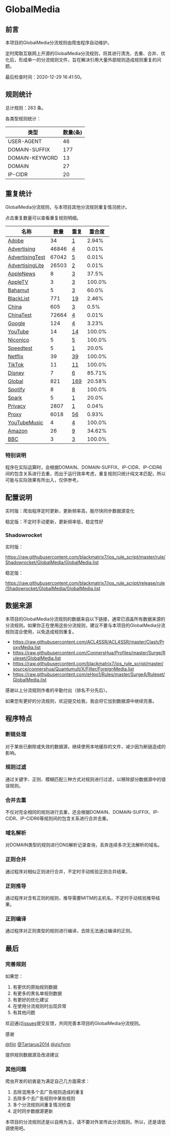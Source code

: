 # GlobalMedia

## 前言

本项目的GlobalMedia分流规则由爬虫程序自动维护。

定时爬取互联网上开源的GlobalMedia分流规则，将其进行清洗、去重、合并、优化后，形成单一的分流规则文件，旨在解决引用大量外部规则造成规则重复的问题。




最后检查时间：2020-12-29 16:41:50。

## 规则统计

总计规则：283 条。

各类型规则统计：

| 类型 | 数量(条) |
| ---- | ---- |
| USER-AGENT | 46 |
| DOMAIN-SUFFIX | 177 |
| DOMAIN-KEYWORD | 13 |
| DOMAIN | 27 |
| IP-CIDR | 20 |
## 重复统计

GlobalMedia分流规则，与本项目其他分流规则重复情况统计。

点击重复数量可以查看重复规则明细。

| 名称 | 数量 | 重复 | 重合度 |
| ---- | ---- | ---- | ------ |
|  [Adobe](https://github.com/blackmatrix7/ios_rule_script/tree/master/rule/Shadowrocket/Adobe)    | 34   | [1](https://raw.githubusercontent.com/blackmatrix7/ios_rule_script/master/rule/Shadowrocket/GlobalMedia/Repeat.list)   |   2.94% |
|  [Advertising](https://github.com/blackmatrix7/ios_rule_script/tree/master/rule/Shadowrocket/Advertising)    | 46846   | [4](https://raw.githubusercontent.com/blackmatrix7/ios_rule_script/master/rule/Shadowrocket/GlobalMedia/Repeat.list)   |   0.01% |
|  [AdvertisingTest](https://github.com/blackmatrix7/ios_rule_script/tree/master/rule/Shadowrocket/AdvertisingTest)    | 67042   | [5](https://raw.githubusercontent.com/blackmatrix7/ios_rule_script/master/rule/Shadowrocket/GlobalMedia/Repeat.list)   |   0.01% |
|  [AdvertisingLite](https://github.com/blackmatrix7/ios_rule_script/tree/master/rule/Shadowrocket/AdvertisingLite)    | 26503   | [2](https://raw.githubusercontent.com/blackmatrix7/ios_rule_script/master/rule/Shadowrocket/GlobalMedia/Repeat.list)   |   0.01% |
|  [AppleNews](https://github.com/blackmatrix7/ios_rule_script/tree/master/rule/Shadowrocket/AppleNews)    | 8   | [3](https://raw.githubusercontent.com/blackmatrix7/ios_rule_script/master/rule/Shadowrocket/GlobalMedia/Repeat.list)   |   37.5% |
|  [AppleTV](https://github.com/blackmatrix7/ios_rule_script/tree/master/rule/Shadowrocket/AppleTV)    | 3   | [3](https://raw.githubusercontent.com/blackmatrix7/ios_rule_script/master/rule/Shadowrocket/GlobalMedia/Repeat.list)   |   100.0% |
|  [Bahamut](https://github.com/blackmatrix7/ios_rule_script/tree/master/rule/Shadowrocket/Bahamut)    | 5   | [3](https://raw.githubusercontent.com/blackmatrix7/ios_rule_script/master/rule/Shadowrocket/GlobalMedia/Repeat.list)   |   60.0% |
|  [BlackList](https://github.com/blackmatrix7/ios_rule_script/tree/master/rule/Shadowrocket/BlackList)    | 771   | [19](https://raw.githubusercontent.com/blackmatrix7/ios_rule_script/master/rule/Shadowrocket/GlobalMedia/Repeat.list)   |   2.46% |
|  [China](https://github.com/blackmatrix7/ios_rule_script/tree/master/rule/Shadowrocket/China)    | 605   | [3](https://raw.githubusercontent.com/blackmatrix7/ios_rule_script/master/rule/Shadowrocket/GlobalMedia/Repeat.list)   |   0.5% |
|  [ChinaTest](https://github.com/blackmatrix7/ios_rule_script/tree/master/rule/Shadowrocket/ChinaTest)    | 72664   | [4](https://raw.githubusercontent.com/blackmatrix7/ios_rule_script/master/rule/Shadowrocket/GlobalMedia/Repeat.list)   |   0.01% |
|  [Google](https://github.com/blackmatrix7/ios_rule_script/tree/master/rule/Shadowrocket/Google)    | 124   | [4](https://raw.githubusercontent.com/blackmatrix7/ios_rule_script/master/rule/Shadowrocket/GlobalMedia/Repeat.list)   |   3.23% |
|  [YouTube](https://github.com/blackmatrix7/ios_rule_script/tree/master/rule/Shadowrocket/YouTube)    | 14   | [14](https://raw.githubusercontent.com/blackmatrix7/ios_rule_script/master/rule/Shadowrocket/GlobalMedia/Repeat.list)   |   100.0% |
|  [Niconico](https://github.com/blackmatrix7/ios_rule_script/tree/master/rule/Shadowrocket/Niconico)    | 5   | [5](https://raw.githubusercontent.com/blackmatrix7/ios_rule_script/master/rule/Shadowrocket/GlobalMedia/Repeat.list)   |   100.0% |
|  [Speedtest](https://github.com/blackmatrix7/ios_rule_script/tree/master/rule/Shadowrocket/Speedtest)    | 5   | [1](https://raw.githubusercontent.com/blackmatrix7/ios_rule_script/master/rule/Shadowrocket/GlobalMedia/Repeat.list)   |   20.0% |
|  [Netflix](https://github.com/blackmatrix7/ios_rule_script/tree/master/rule/Shadowrocket/Netflix)    | 39   | [39](https://raw.githubusercontent.com/blackmatrix7/ios_rule_script/master/rule/Shadowrocket/GlobalMedia/Repeat.list)   |   100.0% |
|  [TikTok](https://github.com/blackmatrix7/ios_rule_script/tree/master/rule/Shadowrocket/TikTok)    | 11   | [11](https://raw.githubusercontent.com/blackmatrix7/ios_rule_script/master/rule/Shadowrocket/GlobalMedia/Repeat.list)   |   100.0% |
|  [Disney](https://github.com/blackmatrix7/ios_rule_script/tree/master/rule/Shadowrocket/Disney)    | 7   | [6](https://raw.githubusercontent.com/blackmatrix7/ios_rule_script/master/rule/Shadowrocket/GlobalMedia/Repeat.list)   |   85.71% |
|  [Global](https://github.com/blackmatrix7/ios_rule_script/tree/master/rule/Shadowrocket/Global)    | 821   | [169](https://raw.githubusercontent.com/blackmatrix7/ios_rule_script/master/rule/Shadowrocket/GlobalMedia/Repeat.list)   |   20.58% |
|  [Spotify](https://github.com/blackmatrix7/ios_rule_script/tree/master/rule/Shadowrocket/Spotify)    | 8   | [8](https://raw.githubusercontent.com/blackmatrix7/ios_rule_script/master/rule/Shadowrocket/GlobalMedia/Repeat.list)   |   100.0% |
|  [Spark](https://github.com/blackmatrix7/ios_rule_script/tree/master/rule/Shadowrocket/Spark)    | 5   | [1](https://raw.githubusercontent.com/blackmatrix7/ios_rule_script/master/rule/Shadowrocket/GlobalMedia/Repeat.list)   |   20.0% |
|  [Privacy](https://github.com/blackmatrix7/ios_rule_script/tree/master/rule/Shadowrocket/Privacy)    | 2807   | [1](https://raw.githubusercontent.com/blackmatrix7/ios_rule_script/master/rule/Shadowrocket/GlobalMedia/Repeat.list)   |   0.04% |
|  [Proxy](https://github.com/blackmatrix7/ios_rule_script/tree/master/rule/Shadowrocket/Proxy)    | 6018   | [56](https://raw.githubusercontent.com/blackmatrix7/ios_rule_script/master/rule/Shadowrocket/GlobalMedia/Repeat.list)   |   0.93% |
|  [YouTubeMusic](https://github.com/blackmatrix7/ios_rule_script/tree/master/rule/Shadowrocket/YouTubeMusic)    | 4   | [4](https://raw.githubusercontent.com/blackmatrix7/ios_rule_script/master/rule/Shadowrocket/GlobalMedia/Repeat.list)   |   100.0% |
|  [Amazon](https://github.com/blackmatrix7/ios_rule_script/tree/master/rule/Shadowrocket/Amazon)    | 26   | [9](https://raw.githubusercontent.com/blackmatrix7/ios_rule_script/master/rule/Shadowrocket/GlobalMedia/Repeat.list)   |   34.62% |
|  [BBC](https://github.com/blackmatrix7/ios_rule_script/tree/master/rule/Shadowrocket/BBC)    | 3   | [3](https://raw.githubusercontent.com/blackmatrix7/ios_rule_script/master/rule/Shadowrocket/GlobalMedia/Repeat.list)   |   100.0% |
### 特别说明
程序在实际运算时，会根据DOMAIN、DOMAIN-SUFFIX、IP-CIDR、IP-CIDR6间的包含关系进行去重，而出于运行效率考虑，重复规则只统计纯文本匹配，所以可能与实际效果有所出入，仅供参考。

## 配置说明

实时版：爬虫程序定时更新，更新频率高，能尽快同步数据源变化

稳定版：不定时手动更新，更新频率低，稳定性好

### Shadowrocket 
实时版：

https://raw.githubusercontent.com/blackmatrix7/ios_rule_script/master/rule/Shadowrocket/GlobalMedia/GlobalMedia.list

稳定版：

https://raw.githubusercontent.com/blackmatrix7/ios_rule_script/release/rule/Shadowrocket/GlobalMedia/GlobalMedia.list

## 数据来源

本项目的GlobalMedia分流规则的数据来自以下链接，通常已涵盖所有数据来源的分流规则。如果你正在使用这些分流规则，建议不要与本项目的GlobalMedia分流规则混合使用，以免造成规则重复。

- https://raw.githubusercontent.com/ACL4SSR/ACL4SSR/master/Clash/ProxyMedia.list
- https://raw.githubusercontent.com/ConnersHua/Profiles/master/Surge/Ruleset/GlobalMedia.list
- https://raw.githubusercontent.com/blackmatrix7/ios_rule_script/master/source/connershua/Quantumult/X/Filter/ForeignMedia.list
- https://raw.githubusercontent.com/eHpo1/Rules/master/Surge4/Ruleset/GlobalMedia.list


感谢以上分流规则作者的辛勤付出（排名不分先后）。

如果您有更好的分流规则，欢迎提交给我，我会将它加到数据源中继续完善。

## 程序特点

### 断链处理

对于某些已删除或失效的数据源，继续使用本地缓存的文件，减少因为断链造成的影响。

### 规则过滤

通过关键字、正则、模糊匹配三种方式对规则进行过滤，以移除部分数据源中的错误规则。

### 合并去重

不仅对完全相同的规则进行去重，还会根据DOMAIN、DOMAIN-SUFFIX、IP-CIDR、IP-CIDR6等规则间的包含关系进行合并去重。

### 域名解析

对DOMAIN类型的规则进行DNS解析记录查询，丢弃连续多次无法解析的域名。

### 正则合并

通过程序对相似正则进行合并，不定时手动核验正则合并结果。

### 正则推导

通过程序对含有正则的规则，推导需要MITM的主机名，不定时手动核验推导结果。

### 正则编译

通过程序对正则类型的规则进行编译，去除无法通过编译的正则。

## 最后

### 完善规则

如果您：

1. 有更优的原始规则数据
2. 有更多的黑名单规则数据
3. 有更好的优化建议
4. 在使用分流规则时出现异常
5. 有其他问题

欢迎通过[issues](https://github.com/blackmatrix7/ios_rule_script/issues/new)提交反馈，共同完善本项目的GlobalMedia分流规则。

感谢

[@fiiir](https://github.com/fiiir) [@Tartarus2014](https://github.com/Tartarus2014) [@zjcfynn](https://github.com/zjcfynn) 

提供规则数据源及改进建议

### 其他问题

爬虫开发的初衷是为满足自己几方面需求：

1. 去除混用多个去广告规则造成的重复
2. 去除多个去广告规则中某些规则
3. 多个分流规则间重复情况检查
4. 定时同步数据源更新

本项目的分流规则还是以自用为主，请不要对外宣传此分流规则。所以，还是请低调使用吧。